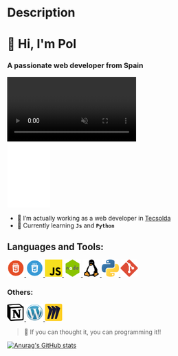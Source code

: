 <!--<img align="center" alt="header_img" width="100%" src="https://github.com/Doplax/Doplax/blob/main/img/paisaje_cabezera.gif?raw=true">-->

# Description

# ****👋 Hi, I'm Pol****


### **A passionate web developer from Spain**

<div class="video-container" width="10px">
  <video autoplay loop muted >
    <source src="./img/background-video.mp4" type="video/mp4">
    Tu navegador no soporta la etiqueta video.
  </video>
</div>

<iframe src="./html/projects.html" frameborder="0" width="100px"></iframe>



- 🔭 I’m actually working as a web developer in [Tecsolda](https://tecsolda.com/)
- 🌱 Currently learning **`Js`** and **`Python`**

<h2 align="left">Languages and Tools:</h1>
<div> 
    <a href="https://www.w3schools.com/html/" target="_blank" rel="noreferrer"> 
        <img src="./img/html5.png" alt="html5" width="40" height="40"/> 
    </a> 
    <a href="https://www.w3schools.com/css/" target="_blank" rel="noreferrer"> 
        <img src="./img/css.png" alt="css3" width="40" height="40"/> 
    </a> 
    <a href="https://www.w3schools.com/js/" target="_blank" rel="noreferrer"> 
        <img src="./img/JS.png" alt="javascript" width="40" height="40"/> 
    </a>   
    <a href="https://nodejs.org" target="_blank" rel="noreferrer"> 
        <img src="./img/node.png" alt="nodejs" width="40" height="40"/> 
    </a> 
    <a href="https://www.gnu.org/gnu/linux-and-gnu.en.html" target="_blank" rel="noreferrer"> 
        <img src="./img/linux.png" alt="linux" width="40" height="40"/> 
    </a>
    <a href="https://www.python.org/" target="_blank" rel="noreferrer"> 
        <img src="./img/python.png" alt="python" width="40" height="40"/> 
    </a> 
    <a href="https://git-scm.com/" target="_blank" rel="noreferrer"> 
        <img src="./img/git-icon.png" alt="git" width="40" height="40"/> 
    </a>
 
</div>
<h3>Others:</h3>
  <div>
   <a href="https://www.notion.so" target="_blank" rel="noreferrer"> 
        <img src="./img/notion.png" alt="notion" width="40" height="40"/> 
    </a>
    <a href="https://es.wordpress.org/" target="_blank" rel="noreferrer"> 
        <img src="./img/wordpress_logo.png" alt="wordpress" width="40" height="40"/> 
    </a>
    <a href="https://miro.com/es/" target="_blank" rel="noreferrer"> 
        <img src="./img/miro.png" alt="wordpress" width="40" height="40"/> 
    </a>
  </div>

> 🧠 If you can thought it, you can programming it!!

[![Anurag's GitHub stats](https://github-readme-stats.vercel.app/api?username=doplax&theme=codeSTACKr)](https://github.com/anuraghazra/github-readme-stats)

